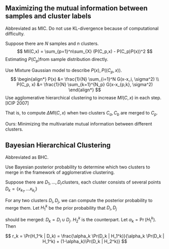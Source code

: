 ## Maximizing the mutual information between samples and cluster labels

Abbreviated as MIC. Do not use KL-divergence because of computational difficulty.

Suppose there are $N$ samples and $n$ clusters.
$$
MI(C,x) = \sum_{p=1}^n\sum_{X} (P(C_p,x) - P(C_p)P(x))^2
$$
Estimating $P(C_p)​$ from sample distribution directly. 

Use Mixture Gaussian model to describe $P(x), P((C_p,x))​$. 
$$
\begin{align*}
P(x) &= \frac{1}{N} \sum_{i=1}^N G(x-x_i, \sigma^2) \\
P(C_p, x) &= \frac{1}{N} \sum_{k=1}^{N_p} G(x-x_{p,k}, \sigma^2)
\end{align*}
$$
Use agglomerative hierarchical clustering to increase $MI(C,x)$ in each step. [ICIP 2007]

That is, to compute $\Delta MI(C,x)$ when two clusters $C_a, C_b$ are merged to $C_p$.

Ours: Minimizing the multivariate mutual information between different clusters.

## Bayesian Hierarchical Clustering

Abbreviated as BHC.

Use Bayesian posterior probability to determine which two clusters to merge in the framework of agglomerative clustering.

Suppose there are $D_1, \dots, D_r ​$ clusters, each cluster consists of several points $D_k = \{x_{k_1},\dots x_{k_r}\}​$

For any two clusters $D_i, D_j$, we can compute the posterior probability to merge them. Let $H^{k}_1$ be the prior probability that $D_i, D_j$

should be merged: $D_k = D_i \cup D_j$. $H_2^{k}$ is the counterpart. Let $\alpha_k = \Pr(H_1^{k})$. Then 

$$
r_k = \Pr(H_1^k | D_k) = \frac{\alpha_k \Pr(D_k | H_1^k)}{\alpha_k \Pr(D_k | H_1^k) + (1-\alpha_k)\Pr(D_k | H_2^k)}
$$

